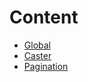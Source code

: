 # Content

- [Global][global]
- [Caster][caster]
- [Pagination][pagination]


[global]:./global.md
[caster]:./caster.md
[pagination]:./pagination.md
